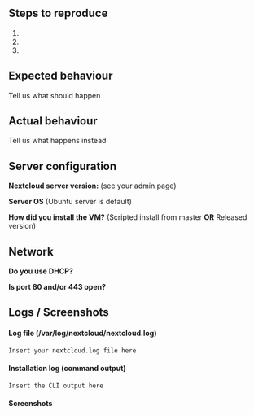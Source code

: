 <!--
Thank you for reporting your issue to us!

Please report only issues corresponding to the VM for Nextcloud 10 or later. If you found a bug that is related to the  server core, you can file your report here: https://github.com/nextcloud/server

A general note: 
This is the **issue tracker of Nextcloud**, please do NOT use this to get answers to your questions or get help for fixing your installation. This is a place to report bugs to developers, after your server has been debugged.
 You can find help debugging your system on our home user forums: (https://help.nextcloud.com/c/support/appliances-docker-snappy-vm)  instead. You can also buy support here: https://shop.hanssonit.se or check out the options at https://nextcloud.com/support/

Thank you!
-->
## Steps to reproduce
1.
2.
3.

## Expected behaviour
Tell us what should happen

## Actual behaviour
Tell us what happens instead

## Server configuration

**Nextcloud server version:** (see your admin page)

**Server OS** (Ubuntu server is default)

**How did you install the VM?** (Scripted install from master **OR** Released version)

## Network
**Do you use DHCP?**

**Is port 80 and/or 443 open?**

## Logs / Screenshots
<!--
################  Please use https://0bin.net for long error messages or logs. Thanks! ################
-->

#### Log file (/var/log/nextcloud/nextcloud.log)
```
Insert your nextcloud.log file here
```

#### Installation log (command output)
```
Insert the CLI output here
```

#### Screenshots
<!--
Please use http://imgur.com/ for screenshots. Thanks!
-->
